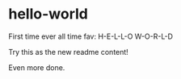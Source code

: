 # hello-world
First time ever all time fav: H-E-L-L-O W-O-R-L-D

Try this as the new readme content!

Even more done.
